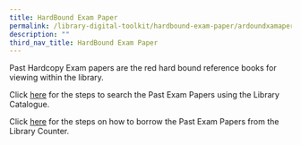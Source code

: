 ```yaml
---
title: HardBound Exam Paper
permalink: /library-digital-toolkit/hardbound-exam-paper/ardoundxamaper/
description: ""
third_nav_title: HardBound Exam Paper
---
```

Past Hardcopy Exam papers are the red hard bound reference books for viewing within the library.

Click [here](https://drive.google.com/file/d/1P9XkNpZAnmYEiiUwYMxFty6ZCCgTKPgf/view?usp=sharing) for the steps to search the Past Exam Papers using the Library Catalogue.

Click [here](https://drive.google.com/file/d/1_O5cNUNzLTXEoQCJppuYsX9LlSmJDhnD/view?usp=sharing) for the steps on how to borrow the Past Exam Papers from the Library Counter.